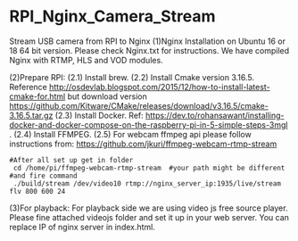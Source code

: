 # RPI_Nginx_Camera_Stream
Stream USB camera from RPI to Nginx
(1)Nginx Installation on Ubuntu 16 or 18 64 bit version.
	Please check Nginx.txt for instructions. We have compiled Nginx with RTMP, HLS and VOD modules.

(2)Prepare RPI:
	(2.1) Install brew.
	(2.2) Install Cmake version 3.16.5. Reference http://osdevlab.blogspot.com/2015/12/how-to-install-latest-cmake-for.html but download version https://github.com/Kitware/CMake/releases/download/v3.16.5/cmake-3.16.5.tar.gz
	(2.3) Install Docker. Ref: https://dev.to/rohansawant/installing-docker-and-docker-compose-on-the-raspberry-pi-in-5-simple-steps-3mgl .
	(2.4) Install FFMPEG.
	(2.5) For webcam ffmpeg api please follow instructions from: https://github.com/jkuri/ffmpeg-webcam-rtmp-stream

	#After all set up get in folder 
	 cd /home/pi/ffmpeg-webcam-rtmp-stream  #your path might be different
	#and fire command
	 ./build/stream /dev/video10 rtmp://nginx_server_ip:1935/live/stream flv 800 600 24


(3)For playback:
	For playback side we are using video js free source player. Please fine attached videojs folder and set it up in your web server.
	You can replace IP of nginx server in index.html.
